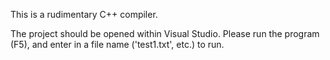 This is a rudimentary C++ compiler.

The project should be opened within Visual Studio. Please run the program (F5), and enter in a file name ('test1.txt', etc.) to run.
